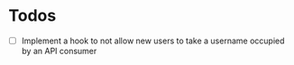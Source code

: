 # Todos

* [ ] Implement a hook to not allow new users to take a username occupied by an API consumer
